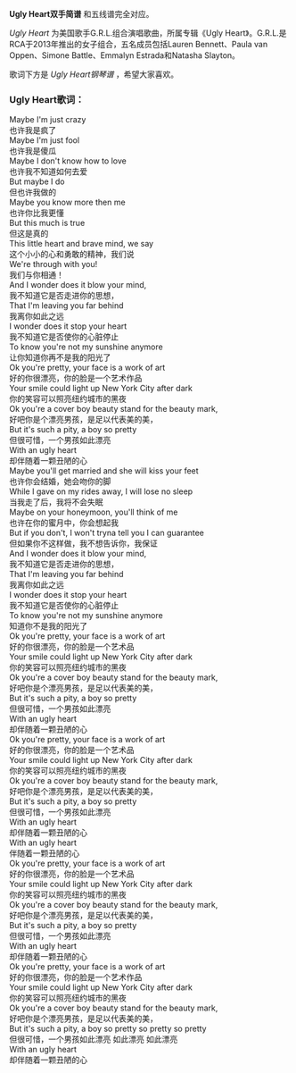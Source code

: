 

**Ugly Heart双手简谱** 和五线谱完全对应。

_Ugly Heart_ 为美国歌手G.R.L.组合演唱歌曲，所属专辑《Ugly
Heart》。G.R.L.是RCA于2013年推出的女子组合，五名成员包括Lauren Bennett、Paula van Oppen、Simone
Battle、Emmalyn Estrada和Natasha Slayton。

歌词下方是 _Ugly Heart钢琴谱_ ，希望大家喜欢。

### Ugly Heart歌词：

Maybe I'm just crazy  
也许我是疯了  
Maybe I'm just fool  
也许我是傻瓜  
Maybe I don't know how to love  
也许我不知道如何去爱  
But maybe I do  
但也许我做的  
Maybe you know more then me  
也许你比我更懂  
But this much is true  
但这是真的  
This little heart and brave mind, we say  
这个小小的心和勇敢的精神，我们说  
We're through with you!  
我们与你相通！  
And I wonder does it blow your mind,  
我不知道它是否走进你的思想，  
That I'm leaving you far behind  
我离你如此之远  
I wonder does it stop your heart  
我不知道它是否使你的心脏停止  
To know you're not my sunshine anymore  
让你知道你再不是我的阳光了  
Ok you're pretty, your face is a work of art  
好的你很漂亮，你的脸是一个艺术作品  
Your smile could light up New York City after dark  
你的笑容可以照亮纽约城市的黑夜  
Ok you're a cover boy beauty stand for the beauty mark,  
好吧你是个漂亮男孩，是足以代表美的美，  
But it's such a pity, a boy so pretty  
但很可惜，一个男孩如此漂亮  
With an ugly heart  
却伴随着一颗丑陋的心  
Maybe you'll get married and she will kiss your feet  
也许你会结婚，她会吻你的脚  
While I gave on my rides away, I will lose no sleep  
当我走了后，我将不会失眠  
Maybe on your honeymoon, you'll think of me  
也许在你的蜜月中，你会想起我  
But if you don't, I won't tryna tell you I can guarantee  
但如果你不这样做，我不想告诉你，我保证  
And I wonder does it blow your mind,  
我不知道它是否走进你的思想，  
That I'm leaving you far behind  
我离你如此之远  
I wonder does it stop your heart  
我不知道它是否使你的心脏停止  
To know you're not my sunshine anymore  
知道你不是我的阳光了  
Ok you're pretty, your face is a work of art  
好的你很漂亮，你的脸是一个艺术品  
Your smile could light up New York City after dark  
你的笑容可以照亮纽约城市的黑夜  
Ok you're a cover boy beauty stand for the beauty mark,  
好吧你是个漂亮男孩，是足以代表美的美，  
But it's such a pity, a boy so pretty  
但很可惜，一个男孩如此漂亮  
With an ugly heart  
却伴随着一颗丑陋的心  
Ok you're pretty, your face is a work of art  
好的你很漂亮，你的脸是一个艺术品  
Your smile could light up New York City after dark  
你的笑容可以照亮纽约城市的黑夜  
Ok you're a cover boy beauty stand for the beauty mark,  
好吧你是个漂亮男孩，是足以代表美的美，  
But it's such a pity, a boy so pretty  
但很可惜，一个男孩如此漂亮  
With an ugly heart  
却伴随着一颗丑陋的心  
With an ugly heart  
伴随着一颗丑陋的心  
Ok you're pretty, your face is a work of art  
好的你很漂亮，你的脸是一个艺术品  
Your smile could light up New York City after dark  
你的笑容可以照亮纽约城市的黑夜  
Ok you're a cover boy beauty stand for the beauty mark,  
好吧你是个漂亮男孩，是足以代表美的美，  
But it's such a pity, a boy so pretty  
但很可惜，一个男孩如此漂亮  
With an ugly heart  
却伴随着一颗丑陋的心  
Ok you're pretty, your face is a work of art  
好的你很漂亮，你的脸是一个艺术作品  
Your smile could light up New York City after dark  
你的笑容可以照亮纽约城市的黑夜  
Ok you're a cover boy beauty stand for the beauty mark,  
好吧你是个漂亮男孩，是足以代表美的美，  
But it's such a pity, a boy so pretty so pretty so pretty  
但很可惜，一个男孩如此漂亮 如此漂亮 如此漂亮  
With an ugly heart  
却伴随着一颗丑陋的心

